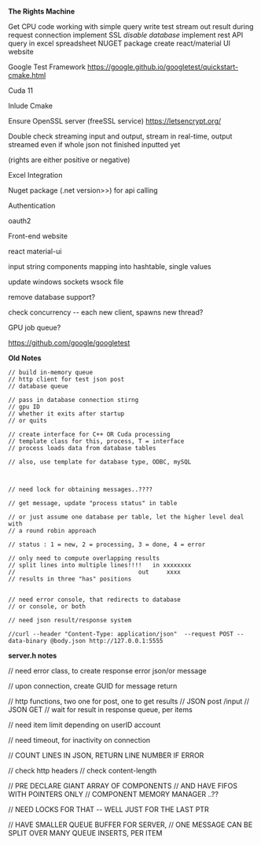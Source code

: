 <b>The Rights Machine</b>

Get CPU code working with simple query
write test
stream out result during request connection
implement SSL
*disable database*
implement rest API query in excel spreadsheet
NUGET package
create react/material UI website

Google Test Framework
https://google.github.io/googletest/quickstart-cmake.html

Cuda 11

Inlude Cmake

Ensure OpenSSL server (freeSSL service)
https://letsencrypt.org/

Double check streaming input and output,
stream in real-time, output streamed even if whole
json not finished inputted yet

(rights are either positive or negative)

Excel Integration

Nuget package (.net version>>)
for api calling

Authentication

oauth2

Front-end website

react
material-ui


input string components mapping into hashtable, single values

update windows sockets wsock file

remove database support?

check concurrency -- each new client, spawns new thread?

GPU job queue?


https://github.com/google/googletest


<b>Old Notes</b>

	// build in-memory queue
	// http client for test json post
	// database queue

	// pass in database connection stirng
	// gpu ID
	// whether it exits after startup
	// or quits

	// create interface for C++ OR Cuda processing
	// template class for this, process, T = interface
	// process loads data from database tables

	// also, use template for database type, ODBC, mySQL



	// need lock for obtaining messages..????

	// get message, update "process status" in table

	// or just assume one database per table, let the higher level deal with
	// a round robin approach

	// status : 1 = new, 2 = processing, 3 = done, 4 = error

	// only need to compute overlapping results
	// split lines into multiple lines!!!!   in xxxxxxxx
	//                                   out     xxxx
	// results in three "has" positions


	// need error console, that redirects to database
	// or console, or both

	// need json result/response system

	//curl --header "Content-Type: application/json"  --request POST --data-binary @body.json http://127.0.0.1:5555

<b>server.h notes</b>

// need error class, to create response error json/or message

// upon connection, create GUID for message return

// http  functions, two one for post, one to get results
// JSON post /input
// JSON GET // wait for result in response queue, per items

// need item limit depending on userID account

// need timeout, for inactivity on connection

// COUNT LINES IN JSON, RETURN LINE NUMBER IF ERROR

// check http headers
// check content-length

// PRE DECLARE GIANT ARRAY OF COMPONENTS
// AND HAVE FIFOS WITH POINTERS ONLY
// COMPONENT MEMORY MANAGER ..??

// NEED LOCKS FOR THAT -- WELL JUST FOR THE LAST PTR

// HAVE SMALLER QUEUE BUFFER FOR SERVER,
// ONE MESSAGE CAN BE SPLIT OVER MANY QUEUE INSERTS, PER ITEM